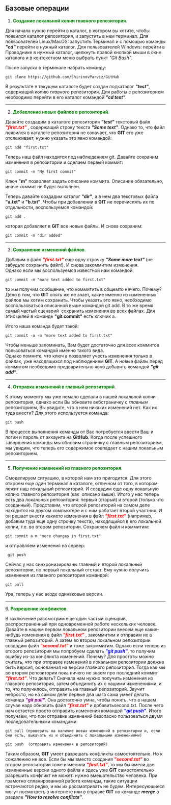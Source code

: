 ## **Базовые операции**

1. <span style="color:Green"> **Создание локальной копии главного репозитория**. 

Для начала нужно перейти в каталог, в котором вы хотите, чтобы появился каталог репозитория, и запустить в нем терминал. Для пользователей Linux/MacOS: запустить Терминал и с помощью команды ***"cd"*** перейти в нужный каталог. Для пользователей Windows: перейти в
Проводнике в нужный каталог, щелкнуть правой кнопкой мыши в окне каталога и в
контекстном меню выбрать пункт *"Git Bash"*. 

После запуска в терминале набрать команду:

    git clone https://github.com/ShirinovParviz/GitHub

В результате в текущем каталоге будет создан подкаталог ***"test"***, содержащий
копию *главного* репозитория. Для работы с репозиторием необходимо перейти в его
каталог командой ***"cd test"***.

---------

2. <span style="color:Green"> **Добавление новых файлов в репозиторий**. 

Давайте создадим в каталоге репозитория ***"test"*** текстовый файл 
<span style="color:red"> ***"first.txt"***</span>
, содержащий строку текста ***"Some text"***. Однако то, что файл появился в каталоге репозитория не означает, что **GIT** его уже отслеживает, нужно указать это явно командой:

    git add "first.txt"

Теперь наш файл находится под наблюдением git. Давайте сохраним изменения в
репозитории и сделаем первый коммит: 

    git commit -­m "My first commit" 

Ключ **"m"** позволяет задать описание коммита. Описание обязательно, иначе
коммит не будет выполнен. 

Теперь давайте создадим каталог **"dir"**, а в нем два текстовых файла **"a.txt"** и **"b.txt"**. Чтобы при добавлении в **GIT** не перечислять их по отдельности, воспользуемся командой:

    git add .

которая добавляет в **GIT** все новые файлы. И снова сохраним: 
   
    git commit ­-m "dir added"
    
-----

3. <span style="color:Green"> **Сохранение изменений файлов**. 

Добавим в файл 
<span style="color:red"> ***"first.txt"***</span> 
еще одну строчку ***"Some more text"*** (не забудьте сохранить файл!). И снова закоммитим изменения.
<br>Однако если мы воспользуемся известной нам командой: <br>

    git commit ­-m "more text added to first.txt"

то мы получим сообщение, что коммитить в общем­то нечего. Почему? Дело в том,
что **GIT** опять же не знает, какие именно из измененных файлов мы хотим сохранить.
Чтобы указать это явно, необходимо воспользоваться описанной выше командой
git add. В то же время самый частый сценарий ­ сохранить изменения во всех
файлах. Для этих целей в команде **"git commit"** есть ключик ­a. 

Итого наша команда будет такой:

    git commit -­a -­m "more text added to first.txt"

Чтобы меньше запоминать, Вам будет достаточно для всех коммитов пользоваться
командой именно такого вида. 
<br> Однако помните, что ключ ­a позволяет учесть изменения только в файлах, уже
находящихся под наблюдением **GIT**. А новые файлы перед коммитом необходимо
предварительно явно добавить командой ***"git add"***.

------

4. <span style="color:Green"> **Отправка изменений в главный репозиторий**. 

К этому моменту мы уже немало сделали в нашей локальной копии репозитория, однако если Вы обновите веб­страничку с *главным* репозиторием, Вы увидите, что в нем никаких изменений нет. Как их туда внести? Для этого используется команда: 

    git push

В процессе выполнения команды от Вас потребуется ввести Ваш и логин и пароль
от аккаунта на **GitHub**. Когда после успешного завершения команды мы обновим
страничку с главным репозиторием, мы увидим, что теперь его содержимое
совпадает с нашим локальным репозиторием.

----

5. <span style="color:Green"> **Получение изменений из главного репозитория**. 

Смоделируем ситуацию, в которой нам это пригодится. Для этого откроем еще один терминал в каталоге, отличном от того, в котором лежит наш локальный репозиторий. И создадим еще одну локальную копию главного репозитория (как ­ описано выше). Итого у нас теперь есть два локальных репозитория: первый (старый) и второй (только что созданный). Представим, что второй репозиторий на самом деле находится на другом компьютере и с ним работает второй участник. И он решает внести какие­то изменения в файл 
<span style="color:red"> ***"first.txt"***</span> 
(например, добавим туда еще одну строчку текста), находящийся в его локальной копии, т.е. во втором репозитории. Сохраняем файл и коммитим:
 
    git commit ­a ­m "more changes in first.txt"

и отправляем изменения на сервер: 

     git push

Сейчас у нас синхронизированы главный и второй локальный репозитории, но первый локальный отстает. Ему нужно получить изменения из главного репозитория командой:

    git pull

Ура, теперь у нас везде одинаковые версии. 

-------

6.<span style="color:Green"> **Разрешение конфликтов**. 

В заключение рассмотрим еще один частый сценарий, распространенный при одновременной работе нескольких человек. Давайте в нашем первом локальном репозитории внесем еще какие­нибудь изменения в файл 
<span style="color:red"> ***"first.txt"***</span>
, закоммитим и отправим их в главный репозиторий. А затем во втором локальном репозитории создадим файл 
<span style="color:red"> ***"second.txt"***</span> 
и тоже закоммитим. Однако если теперь из второго репозитория мы попробуем сделать <span style="color:blue"> ***"git push"***</span>, 
то получим ошибку из-­за конфликта изменений. Почему? Для простоты можно считать, что при отправке изменений в локальном репозитории должна быть версия, основанная на версии главного репозитория. Тогда как мы во втором репозитории пока ничего не знаем про последний коммит 
<span style="color:red"> ***"first.txt"***</span>. 
Что делать? Сначала нам нужно получить изменения из главного репозитория, затем объединить их с нашими изменениями, и то, что получилось, отправить на главный репозиторий. Звучит непросто, но на самом деле первые два шага сама умеет делать команда 
<span style="color:purple"> ***"git pull"***</span>. 
Она достаточно умна, чтобы понять, что в нашем случае надо обновить файл 
<span style="color:red"> ***"first.txt"***</span>
 и добавитьsecond.txt. После чего нам остается просто отправить изменения командой 
 <span style="color:blue"> ***"git push"***</span>. 
Итого получаем, что при отправке изменений безопасно пользоваться двумя
последовательными командами:  

    git pull (проверить на наличие новых изменений в репозитории и, если они есть, выкачать их и объединить с локальными изменениями) 
> 

    git push  (отправить изменения в репозиторий)

Таким образом, **GIT** умеет разрешать конфликты самостоятельно. Но к сожалению не все. Если бы мы вместо создания 
<span style="color:red"> ***"second.txt"***</span> 
во втором репозитории тоже изменили 
<span style="color:red"> ***"first.txt"***</span>, 
то мы бы имели две измененные версии одного файла и здесь уже **GIT** самостоятельно разрешить конфликт не может: нужно вмешательство человека. При грамотно спланированной работе команды, такие ситуации встречаются редко, и мы их рассматривать не будем. Интересующиеся могут посмотреть в интернете или в справке **GIT** по команде ***merge*** в разделе ***"How to resolve conflicts"***.